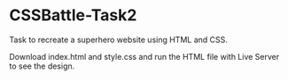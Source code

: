 # CSSBattle-Task2

Task to recreate a superhero website using HTML and CSS.

Download index.html and style.css and run the HTML file with Live Server to see the design.
